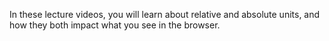 In these lecture videos, you will learn about relative and absolute units, and how they both impact what you see in the browser.